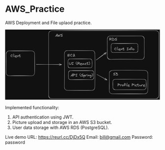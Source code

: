 # AWS_Practice

AWS Deployment and File uplaod practice.

![Alt text](https://github.com/Bill-W315/AWS_Practice/blob/main/system.png)

Implemented functionality:
1. API authentication using JWT.
2. Picture upload and storage in an AWS S3 bucket.
3. User data storage with AWS RDS (PostgreSQL).    

Live demo URL: https://reurl.cc/DjDx5Q
Email: bill@gmail.com
Password: password
